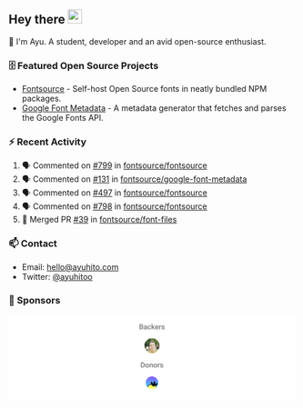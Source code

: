 ## Hey there <img src="https://media.giphy.com/media/hvRJCLFzcasrR4ia7z/giphy.gif" width="25" height="25">

📝 I'm Ayu. A student, developer and an avid open-source enthusiast.

### 🗄 Featured Open Source Projects

- [Fontsource](https://github.com/fontsource/fontsource) - Self-host Open Source fonts in neatly bundled NPM packages.
- [Google Font Metadata](https://github.com/fontsource/google-font-metadata) - A metadata generator that fetches and parses the Google Fonts API.

### ⚡ Recent Activity

<!--START_SECTION:activity-->

1. 🗣 Commented on [#799](https://github.com/fontsource/fontsource/issues/799#issuecomment-1713697926) in [fontsource/fontsource](https://github.com/fontsource/fontsource)
2. 🗣 Commented on [#131](https://github.com/fontsource/google-font-metadata/pull/131#issuecomment-1713676689) in [fontsource/google-font-metadata](https://github.com/fontsource/google-font-metadata)
3. 🗣 Commented on [#497](https://github.com/fontsource/fontsource/issues/497#issuecomment-1705761024) in [fontsource/fontsource](https://github.com/fontsource/fontsource)
4. 🗣 Commented on [#798](https://github.com/fontsource/fontsource/issues/798#issuecomment-1703976633) in [fontsource/fontsource](https://github.com/fontsource/fontsource)
5. 🎉 Merged PR [#39](https://github.com/fontsource/font-files/pull/39) in [fontsource/font-files](https://github.com/fontsource/font-files)
<!--END_SECTION:activity-->

### 📫 Contact

- Email: hello@ayuhito.com
- Twitter: [@ayuhitoo](https://twitter.com/ayuhitoo)

### :sparkling_heart: Sponsors

<p align="center">
  <a href="https://cdn.jsdelivr.net/gh/ayuhito/ayuhito/sponsors.svg">
    <img src='https://raw.githubusercontent.com/ayuhito/ayuhito/master/sponsors.svg'/>
  </a>
</p>
